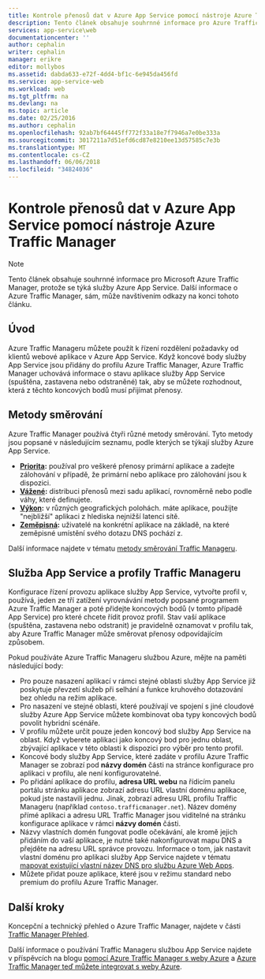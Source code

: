 ```yaml
---
title: Kontrole přenosů dat v Azure App Service pomocí nástroje Azure Traffic Manager
description: Tento článek obsahuje souhrnné informace pro Azure Traffic Manager, protože se týká služby Azure App Service.
services: app-service\web
documentationcenter: ''
author: cephalin
writer: cephalin
manager: erikre
editor: mollybos
ms.assetid: dabda633-e72f-4dd4-bf1c-6e945da456fd
ms.service: app-service-web
ms.workload: web
ms.tgt_pltfrm: na
ms.devlang: na
ms.topic: article
ms.date: 02/25/2016
ms.author: cephalin
ms.openlocfilehash: 92ab7bf64445ff772f33a18e7f7946a7e0be333a
ms.sourcegitcommit: 3017211a7d51efd6cd87e8210ee13d57585c7e3b
ms.translationtype: MT
ms.contentlocale: cs-CZ
ms.lasthandoff: 06/06/2018
ms.locfileid: "34824036"
---
```

# <a name="controlling-azure-app-service-traffic-with-azure-traffic-manager"></a>Kontrole přenosů dat v Azure App Service pomocí nástroje Azure Traffic Manager
> [!NOTE]
> Tento článek obsahuje souhrnné informace pro Microsoft Azure Traffic Manager, protože se týká služby Azure App Service. Další informace o Azure Traffic Manager, sám, může navštívením odkazy na konci tohoto článku.
> 
> 

## <a name="introduction"></a>Úvod
Azure Traffic Manageru můžete použít k řízení rozdělení požadavky od klientů webové aplikace v Azure App Service. Když koncové body služby App Service jsou přidány do profilu Azure Traffic Manager, Azure Traffic Manager uchovává informace o stavu aplikace služby App Service (spuštěna, zastavena nebo odstraněné) tak, aby se můžete rozhodnout, která z těchto koncových bodů musí přijímat přenosy.

## <a name="routing-methods"></a>Metody směrování
Azure Traffic Manager používá čtyři různé metody směrování. Tyto metody jsou popsané v následujícím seznamu, podle kterých se týkají služby Azure App Service.

* **[Priorita](../traffic-manager/traffic-manager-routing-methods.md#priority):** používal pro veškeré přenosy primární aplikace a zadejte zálohování v případě, že primární nebo aplikace pro zálohování jsou k dispozici.
* **[Vážené](../traffic-manager/traffic-manager-routing-methods.md#weighted):** distribuci přenosů mezi sadu aplikací, rovnoměrně nebo podle váhy, které definujete.
* **[Výkon](../traffic-manager/traffic-manager-routing-methods.md#performance):** v různých geografických polohách. máte aplikace, použijte "nejbližší" aplikaci z hlediska nejnižší latenci sítě.
* **[Zeměpisná](../traffic-manager/traffic-manager-routing-methods.md#geographic):** uživatelé na konkrétní aplikace na základě, na které zeměpisné umístění svého dotazu DNS pochází z. 

Další informace najdete v tématu [metody směrování Traffic Manageru](../traffic-manager/traffic-manager-routing-methods.md).

## <a name="app-service-and-traffic-manager-profiles"></a>Služba App Service a profily Traffic Manageru
Konfigurace řízení provozu aplikace služby App Service, vytvořte profil v, používá, jeden ze tří zatížení vyrovnávání metody popsané programem Azure Traffic Manager a poté přidejte koncových bodů (v tomto případě App Service) pro které chcete řídit provoz profil. Stav vaší aplikace (spuštěna, zastavena nebo odstranit) je pravidelně oznamovat v profilu tak, aby Azure Traffic Manager může směrovat přenosy odpovídajícím způsobem.

Pokud používáte Azure Traffic Manageru službou Azure, mějte na paměti následující body:

* Pro pouze nasazení aplikací v rámci stejné oblasti služby App Service již poskytuje převzetí služeb při selhání a funkce kruhového dotazování bez ohledu na režim aplikace.
* Pro nasazení ve stejné oblasti, které používají ve spojení s jiné cloudové služby Azure App Service můžete kombinovat oba typy koncových bodů povolit hybridní scénáře.
* V profilu můžete určit pouze jeden koncový bod služby App Service na oblast. Když vyberete aplikaci jako koncový bod pro jednu oblast, zbývající aplikace v této oblasti k dispozici pro výběr pro tento profil.
* Koncové body služby App Service, které zadáte v profilu Azure Traffic Manager se zobrazí pod **názvy domén** části na stránce konfigurace pro aplikaci v profilu, ale není konfigurovatelné.
* Po přidání aplikace do profilu, **adresa URL webu** na řídicím panelu portálu stránku aplikace zobrazí adresu URL vlastní doménu aplikace, pokud jste nastavili jednu. Jinak, zobrazí adresu URL profilu Traffic Manageru (například `contoso.trafficmanager.net`). Název domény přímé aplikaci a adresu URL Traffic Manager jsou viditelné na stránku konfigurace aplikace v rámci **názvy domén** části.
* Názvy vlastních domén fungovat podle očekávání, ale kromě jejich přidáním do vaší aplikace, je nutné také nakonfigurovat mapu DNS a přejděte na adresu URL správce provozu. Informace o tom, jak nastavit vlastní doménu pro aplikaci služby App Service najdete v tématu [mapovat existující vlastní název DNS pro službu Azure Web Apps](app-service-web-tutorial-custom-domain.md).
* Můžete přidat pouze aplikace, které jsou v režimu standard nebo premium do profilu Azure Traffic Manager.

## <a name="next-steps"></a>Další kroky
Koncepční a technický přehled o Azure Traffic Manager, najdete v části [Traffic Manager Přehled](../traffic-manager/traffic-manager-overview.md).

Další informace o používání Traffic Manageru službou App Service najdete v příspěvcích na blogu [pomocí Azure Traffic Manager s weby Azure](http://blogs.msdn.com/b/waws/archive/2014/03/18/using-windows-azure-traffic-manager-with-waws.aspx) a [Azure Traffic Manager teď můžete integrovat s weby Azure](https://azure.microsoft.com/blog/2014/03/27/azure-traffic-manager-can-now-integrate-with-azure-web-sites/).

